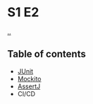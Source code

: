 # S1 E2

[..](../README.md)

## Table of contents
* [JUnit](./JUnit.md)
* [Mockito](./Mockito.md)
* [AssertJ](./AssertJ.md)
* CI/CD
